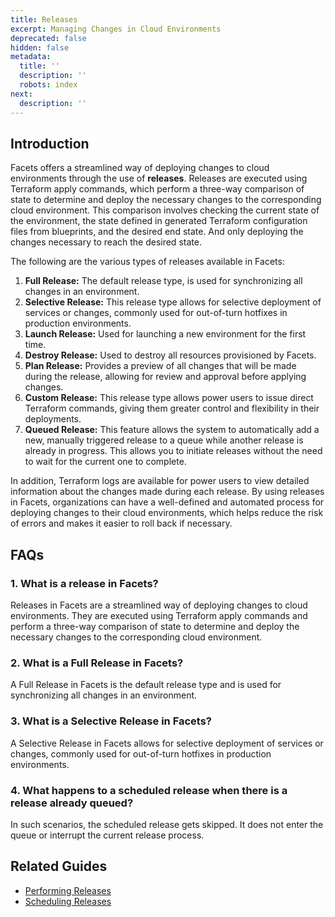 ```yaml
---
title: Releases
excerpt: Managing Changes in Cloud Environments
deprecated: false
hidden: false
metadata:
  title: ''
  description: ''
  robots: index
next:
  description: ''
---
```

## Introduction

Facets offers a streamlined way of deploying changes to cloud environments through the use of **releases**. Releases are executed using Terraform apply commands, which perform a three-way comparison of state to determine and deploy the necessary changes to the corresponding cloud environment. This comparison involves checking the current state of the environment, the state defined in generated Terraform configuration files from blueprints, and the desired end state. And only deploying the changes necessary to reach the desired state.

The following are the various types of releases available in Facets:

1. **Full Release:** The default release type, is used for synchronizing all changes in an environment.
2. **Selective Release:** This release type allows for selective deployment of services or changes, commonly used for out-of-turn hotfixes in production environments.
3. **Launch Release:** Used for launching a new environment for the first time.
4. **Destroy Release:** Used to destroy all resources provisioned by Facets.
5. **Plan Release:** Provides a preview of all changes that will be made during the release, allowing for review and approval before applying changes.
6. **Custom Release:** This release type allows power users to issue direct Terraform commands, giving them greater control and flexibility in their deployments.
7. **Queued Release:** This feature allows the system to automatically add a new, manually triggered release to a queue while another release is already in progress. This allows you to initiate releases without the need to wait for the current one to complete.

In addition, Terraform logs are available for power users to view detailed information about the changes made during each release. By using releases in Facets, organizations can have a well-defined and automated process for deploying changes to their cloud environments, which helps reduce the risk of errors and makes it easier to roll back if necessary.

## FAQs

### 1. What is a release in Facets?

Releases in Facets are a streamlined way of deploying changes to cloud environments. They are executed using Terraform apply commands and perform a three-way comparison of state to determine and deploy the necessary changes to the corresponding cloud environment.

### 2. What is a Full Release in Facets?

A Full Release in Facets is the default release type and is used for synchronizing all changes in an environment.

### 3. What is a Selective Release in Facets?

A Selective Release in Facets allows for selective deployment of services or changes, commonly used for out-of-turn hotfixes in production environments.

### 4. What happens to a scheduled release when there is a release already queued?

In such scenarios, the scheduled release gets skipped. It does not enter the queue or interrupt the current release process.

## Related Guides

* [Performing Releases](performing-releases)
* [Scheduling Releases](doc:scheduling-releases)

